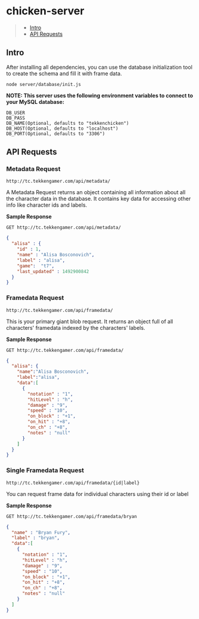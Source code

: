 # chicken-server

> - [Intro](#intro)
> - [API Requests](#api-requests)

## Intro
After installing all dependencies, you can use the database initialization tool to create the schema and fill it with frame data.
```
node server/database/init.js
```

**NOTE: This server uses the following environment variables to connect to your MySQL database:**
```
DB_USER
DB_PASS
DB_NAME(Optional, defaults to "tekkenchicken")
DB_HOST(Optional, defaults to "localhost")
DB_PORT(Optional, defaults to "3306")
```

## API Requests

### Metadata Request
```
http://tc.tekkengamer.com/api/metadata/
```
A Metadata Request returns an object containing all information about all the character data in the database. It contains key data for accessing other info like character ids and labels.

**Sample Response**
```
GET http://tc.tekkengamer.com/api/metadata/
```
```json
{
  "alisa" : {
    "id" : 1,
    "name" : "Alisa Bosconovich",
    "label" : "alisa",
    "game":  "t7",
    "last_updated" : 1492900842
  }
}
```

### Framedata Request
```
http://tc.tekkengamer.com/api/framedata/
```
This is your primary giant blob request. It returns an object full of all characters' framedata indexed by the characters' labels.

**Sample Response**
```
GET http://tc.tekkengamer.com/api/framedata/
```
```json
{
  "alisa": {
    "name":"Alisa Bosconovich",
    "label":"alisa",
    "data":[
      {
        "notation" : "1",
        "hitLevel" : "h",
        "damage" : "9",
        "speed" : "10",
        "on_block" : "+1",
        "on_hit" : "+8",
        "on_ch" : "+8",
        "notes" : "null"
      }
    ]
  }
}  
```
### Single Framedata Request
```
http://tc.tekkengamer.com/api/framedata/{id|label}
```
You can request frame data for individual characters using their id or label

**Sample Response**
```htttp
GET http://tc.tekkengamer.com/api/framedata/bryan
```
```json
{
  "name" : "Bryan Fury",
  "label" : "bryan",
  "data":[
    {
      "notation" : "1",
      "hitLevel" : "h",
      "damage" : "9",
      "speed" : "10",
      "on_block" : "+1",
      "on_hit" : "+8",
      "on_ch" : "+8",
      "notes" : "null"
    }
  ]
}
```

